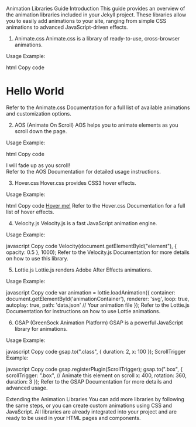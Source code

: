 Animation Libraries Guide
Introduction
This guide provides an overview of the animation libraries included in your Jekyll project. These libraries allow you to easily add animations to your site, ranging from simple CSS animations to advanced JavaScript-driven effects.

1. Animate.css
Animate.css is a library of ready-to-use, cross-browser animations.

Usage Example:

html
Copy code
<h1 class="animate__animated animate__bounce">Hello World</h1>
Refer to the Animate.css Documentation for a full list of available animations and customization options.

2. AOS (Animate On Scroll)
AOS helps you to animate elements as you scroll down the page.

Usage Example:

html
Copy code
<div data-aos="fade-up">I will fade up as you scroll!</div>
Refer to the AOS Documentation for detailed usage instructions.

3. Hover.css
Hover.css provides CSS3 hover effects.

Usage Example:

html
Copy code
<a class="hvr-grow" href="#">Hover me!</a>
Refer to the Hover.css Documentation for a full list of hover effects.

4. Velocity.js
Velocity.js is a fast JavaScript animation engine.

Usage Example:

javascript
Copy code
Velocity(document.getElementById("element"), { opacity: 0.5 }, 1000);
Refer to the Velocity.js Documentation for more details on how to use this library.

5. Lottie.js
Lottie.js renders Adobe After Effects animations.

Usage Example:

javascript
Copy code
var animation = lottie.loadAnimation({
  container: document.getElementById('animationContainer'),
  renderer: 'svg',
  loop: true,
  autoplay: true,
  path: 'data.json' // Your animation file
});
Refer to the Lottie.js Documentation for instructions on how to use Lottie animations.

6. GSAP (GreenSock Animation Platform)
GSAP is a powerful JavaScript library for animations.

Usage Example:

javascript
Copy code
gsap.to(".class", { duration: 2, x: 100 });
ScrollTrigger Example:

javascript
Copy code
gsap.registerPlugin(ScrollTrigger);
gsap.to(".box", {
  scrollTrigger: ".box", // Animate this element on scroll
  x: 400,
  rotation: 360,
  duration: 3
});
Refer to the GSAP Documentation for more details and advanced usage.

Extending the Animation Libraries
You can add more libraries by following the same steps, or you can create custom animations using CSS and JavaScript. All libraries are already integrated into your project and are ready to be used in your HTML pages and components.